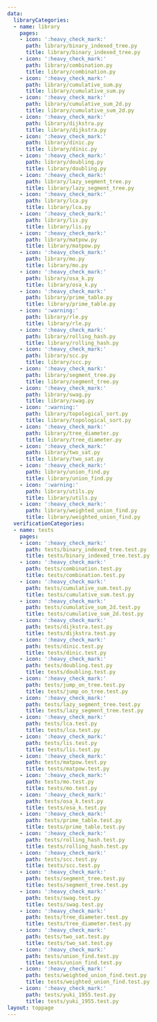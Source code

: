 ```yaml
---
data:
  libraryCategories:
  - name: library
    pages:
    - icon: ':heavy_check_mark:'
      path: library/binary_indexed_tree.py
      title: library/binary_indexed_tree.py
    - icon: ':heavy_check_mark:'
      path: library/combination.py
      title: library/combination.py
    - icon: ':heavy_check_mark:'
      path: library/cumulative_sum.py
      title: library/cumulative_sum.py
    - icon: ':heavy_check_mark:'
      path: library/cumulative_sum_2d.py
      title: library/cumulative_sum_2d.py
    - icon: ':heavy_check_mark:'
      path: library/dijkstra.py
      title: library/dijkstra.py
    - icon: ':heavy_check_mark:'
      path: library/dinic.py
      title: library/dinic.py
    - icon: ':heavy_check_mark:'
      path: library/doubling.py
      title: library/doubling.py
    - icon: ':heavy_check_mark:'
      path: library/lazy_segment_tree.py
      title: library/lazy_segment_tree.py
    - icon: ':heavy_check_mark:'
      path: library/lca.py
      title: library/lca.py
    - icon: ':heavy_check_mark:'
      path: library/lis.py
      title: library/lis.py
    - icon: ':heavy_check_mark:'
      path: library/matpow.py
      title: library/matpow.py
    - icon: ':heavy_check_mark:'
      path: library/mo.py
      title: library/mo.py
    - icon: ':heavy_check_mark:'
      path: library/osa_k.py
      title: library/osa_k.py
    - icon: ':heavy_check_mark:'
      path: library/prime_table.py
      title: library/prime_table.py
    - icon: ':warning:'
      path: library/rle.py
      title: library/rle.py
    - icon: ':heavy_check_mark:'
      path: library/rolling_hash.py
      title: library/rolling_hash.py
    - icon: ':heavy_check_mark:'
      path: library/scc.py
      title: library/scc.py
    - icon: ':heavy_check_mark:'
      path: library/segment_tree.py
      title: library/segment_tree.py
    - icon: ':heavy_check_mark:'
      path: library/swag.py
      title: library/swag.py
    - icon: ':warning:'
      path: library/topological_sort.py
      title: library/topological_sort.py
    - icon: ':heavy_check_mark:'
      path: library/tree_diameter.py
      title: library/tree_diameter.py
    - icon: ':heavy_check_mark:'
      path: library/two_sat.py
      title: library/two_sat.py
    - icon: ':heavy_check_mark:'
      path: library/union_find.py
      title: library/union_find.py
    - icon: ':warning:'
      path: library/utils.py
      title: library/utils.py
    - icon: ':heavy_check_mark:'
      path: library/weighted_union_find.py
      title: library/weighted_union_find.py
  verificationCategories:
  - name: tests
    pages:
    - icon: ':heavy_check_mark:'
      path: tests/binary_indexed_tree.test.py
      title: tests/binary_indexed_tree.test.py
    - icon: ':heavy_check_mark:'
      path: tests/combination.test.py
      title: tests/combination.test.py
    - icon: ':heavy_check_mark:'
      path: tests/cumulative_sum.test.py
      title: tests/cumulative_sum.test.py
    - icon: ':heavy_check_mark:'
      path: tests/cumulative_sum_2d.test.py
      title: tests/cumulative_sum_2d.test.py
    - icon: ':heavy_check_mark:'
      path: tests/dijkstra.test.py
      title: tests/dijkstra.test.py
    - icon: ':heavy_check_mark:'
      path: tests/dinic.test.py
      title: tests/dinic.test.py
    - icon: ':heavy_check_mark:'
      path: tests/doubling.test.py
      title: tests/doubling.test.py
    - icon: ':heavy_check_mark:'
      path: tests/jump_on_tree.test.py
      title: tests/jump_on_tree.test.py
    - icon: ':heavy_check_mark:'
      path: tests/lazy_segment_tree.test.py
      title: tests/lazy_segment_tree.test.py
    - icon: ':heavy_check_mark:'
      path: tests/lca.test.py
      title: tests/lca.test.py
    - icon: ':heavy_check_mark:'
      path: tests/lis.test.py
      title: tests/lis.test.py
    - icon: ':heavy_check_mark:'
      path: tests/matpow.test.py
      title: tests/matpow.test.py
    - icon: ':heavy_check_mark:'
      path: tests/mo.test.py
      title: tests/mo.test.py
    - icon: ':heavy_check_mark:'
      path: tests/osa_k.test.py
      title: tests/osa_k.test.py
    - icon: ':heavy_check_mark:'
      path: tests/prime_table.test.py
      title: tests/prime_table.test.py
    - icon: ':heavy_check_mark:'
      path: tests/rolling_hash.test.py
      title: tests/rolling_hash.test.py
    - icon: ':heavy_check_mark:'
      path: tests/scc.test.py
      title: tests/scc.test.py
    - icon: ':heavy_check_mark:'
      path: tests/segment_tree.test.py
      title: tests/segment_tree.test.py
    - icon: ':heavy_check_mark:'
      path: tests/swag.test.py
      title: tests/swag.test.py
    - icon: ':heavy_check_mark:'
      path: tests/tree_diameter.test.py
      title: tests/tree_diameter.test.py
    - icon: ':heavy_check_mark:'
      path: tests/two_sat.test.py
      title: tests/two_sat.test.py
    - icon: ':heavy_check_mark:'
      path: tests/union_find.test.py
      title: tests/union_find.test.py
    - icon: ':heavy_check_mark:'
      path: tests/weighted_union_find.test.py
      title: tests/weighted_union_find.test.py
    - icon: ':heavy_check_mark:'
      path: tests/yuki_1955.test.py
      title: tests/yuki_1955.test.py
layout: toppage
---
```

